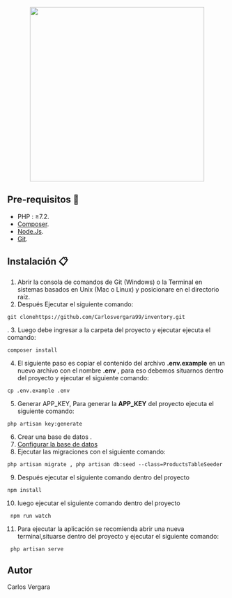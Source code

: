 <p align="center"><a href="https://laravel.com" target="_blank"><img src="https://raw.githubusercontent.com/laravel/art/master/logo-lockup/5%20SVG/2%20CMYK/1%20Full%20Color/laravel-logolockup-cmyk-red.svg" width="400"></a></p>

## Pre-requisitos :pencil:

- PHP : ≥7.2.
- [Composer](https://getcomposer.org/download/).
- [Node.Js](https://nodejs.org/es//).
- [Git](https://git-scm.com/).
  
## Instalación :clipboard:

1. Abrir  la consola de comandos de Git (Windows) o la Terminal en sistemas basados en Unix (Mac o Linux) y posicionare en el directorio raíz.
2. Después Ejecutar el siguiente comando:  
```
git clonehttps://github.com/Carlosvergara99/inventory.git
```
.
3. Luego debe ingresar a la carpeta del proyecto y ejecutar ejecuta el comando:
```
composer install
```
4. El siguiente paso es copiar el contenido del archivo **.env.example** en un nuevo archivo con el nombre **.env** , para eso debemos situarnos dentro del proyecto y ejecutar el siguiente comando:
 
```
cp .env.example .env

```
5. Generar APP_KEY, Para generar la **APP_KEY** del proyecto ejecuta el siguiente comando: 
```
php artisan key:generate

```

6. Crear una base de datos .
7. [Configurar la base de datos](https://richos.gitbooks.io/laravel-5/content/capitulos/chapter3.html)
8. Ejecutar las migraciones con el siguiente comando:

```
php artisan migrate , php artisan db:seed --class=ProductsTableSeeder

```
9. Después ejecutar el siguiente comando dentro del proyecto

```
npm install 

```

10. luego  ejecutar el siguiente comando dentro del proyecto

```
 npm run watch

```
11. Para ejecutar la aplicación se recomienda abrir una nueva terminal,situarse dentro del proyecto y ejecutar el siguiente comando:
```
 php artisan serve

```

## Autor

Carlos Vergara
